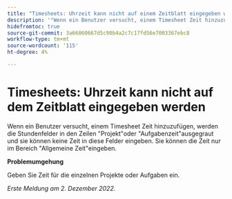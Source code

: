 ```yaml
---
title: "Timesheets: Uhrzeit kann nicht auf einem Zeitblatt eingegeben werden"
description: '"Wenn ein Benutzer versucht, einem Timesheet Zeit hinzuzufügen, sehen er, dass die Stundenfelder in den Zeilen "Projekt"oder "Aufgaben"ausgegraut sind und keine Zeit in diese Felder eingegeben werden kann. Sie können die Zeit nur im Bereich "Allgemeine Zeit"eingeben."'
hidefromtoc: true
source-git-commit: 3a66060667d5c90b4a2c7c17fd56e7003367ebc8
workflow-type: tm+mt
source-wordcount: '115'
ht-degree: 4%

---
```



# Timesheets: Uhrzeit kann nicht auf dem Zeitblatt eingegeben werden

Wenn ein Benutzer versucht, einem Timesheet Zeit hinzuzufügen, werden die Stundenfelder in den Zeilen &quot;Projekt&quot;oder &quot;Aufgabenzeit&quot;ausgegraut und sie können keine Zeit in diese Felder eingeben. Sie können die Zeit nur im Bereich &quot;Allgemeine Zeit&quot;eingeben.

**Problemumgehung**

Geben Sie Zeit für die einzelnen Projekte oder Aufgaben ein.

_Erste Meldung am 2. Dezember 2022._

